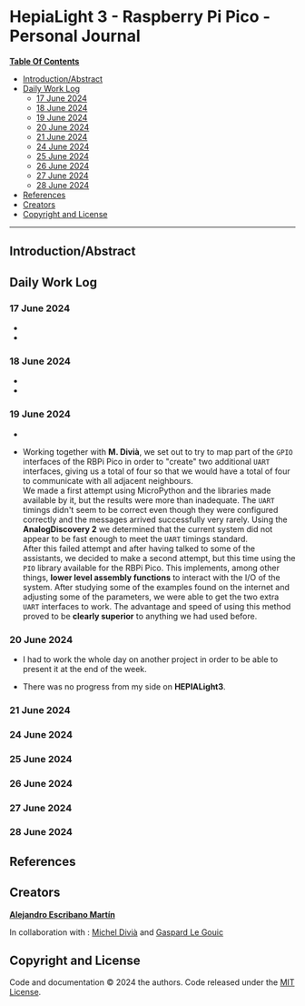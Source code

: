 # HepiaLight 3 - Raspberry Pi Pico - Personal Journal #

<u>**Table Of Contents**</u>
- [Introduction/Abstract](#introductionabstract)
- [Daily Work Log](#daily-work-log)
    - [17 June 2024](#17-june-2024)
    - [18 June 2024](#18-june-2024)
    - [19 June 2024](#19-june-2024)
    - [20 June 2024](#20-june-2024)
    - [21 June 2024](#21-june-2024)
    - [24 June 2024](#24-june-2024)
    - [25 June 2024](#25-june-2024)
    - [26 June 2024](#26-june-2024)
    - [27 June 2024](#27-june-2024)
    - [28 June 2024](#28-june-2024)
- [References](#references)
- [Creators](#creators)
- [Copyright and License](#copyright-and-license)

--------------------------------------------------------------------------------

## Introduction/Abstract ##



## Daily Work Log ##

### 17 June 2024 ###

- 

- 

### 18 June 2024 ###

- 

- 

### 19 June 2024 ###

- 

- Working together with **M. Divià**, we set out to try to map part of the ``GPIO`` interfaces of the RBPi Pico in order to "create" two additional ``UART`` interfaces, giving us a total of four so that we would have a total of four to communicate with all adjacent neighbours.  
We made a first attempt using MicroPython and the libraries made available by it, but the results were more than inadequate. The ``UART`` timings didn't seem to be correct even though they were configured correctly and the messages arrived successfully very rarely. Using the **AnalogDiscovery 2** we determined that the current system did not appear to be fast enough to meet the ``UART`` timings standard.  
After this failed attempt and after having talked to some of the assistants, we decided to make a second attempt, but this time using the ``PIO`` library available for the RBPi Pico. This implements, among other things, **lower level assembly functions** to interact with the I/O of the system. After studying some of the examples found on the internet and adjusting some of the parameters, we were able to get the two extra ``UART`` interfaces to work. The advantage and speed of using this method proved to be **clearly superior** to anything we had used before.

### 20 June 2024 ###

- I had to work the whole day on another project in order to be able to present it at the end of the week.

- There was no progress from my side on **HEPIALight3**.

### 21 June 2024 ###



### 24 June 2024 ###



### 25 June 2024 ###



### 26 June 2024 ###



### 27 June 2024 ###



### 28 June 2024 ###



## References ##



## Creators

[**Alejandro Escribano Martín**](https://gitedu.hesge.ch/Alejandro.Escribano)

In collaboration with : [Michel Divià](https://gitedu.hesge.ch/michael.divia) and [Gaspard Le Gouic](https://gitedu.hesge.ch/gaspard.legouic)

## Copyright and License

Code and documentation © 2024 the authors. Code released under the [MIT License](../LICENSE).
